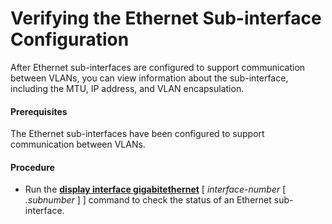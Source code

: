 Verifying the Ethernet Sub-interface Configuration
==================================================

After Ethernet sub-interfaces are configured to support communication between VLANs, you can view information about the sub-interface, including the MTU, IP address, and VLAN encapsulation.

#### Prerequisites

The Ethernet sub-interfaces have been configured to support communication between VLANs.


#### Procedure

* Run the [**display interface gigabitethernet**](cmdqueryname=display+interface+gigabitethernet) [ *interface-number* [ *.subnumber* ] ] command to check the status of an Ethernet sub-interface.